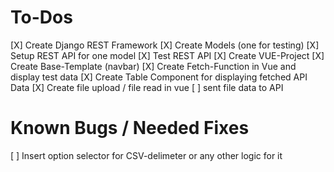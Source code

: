 # To-Dos
[X] Create Django REST Framework
[X] Create Models (one for testing)
[X] Setup REST API for one model
[X] Test REST API
[X] Create VUE-Project
[X] Create Base-Template (navbar)
[X] Create Fetch-Function in Vue and display test data
[X] Create Table Component for displaying fetched API Data
[X] Create file upload / file read in vue
[ ] sent file data to API

# Known Bugs / Needed Fixes
[ ] Insert option selector for CSV-delimeter or any other logic for it